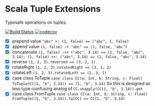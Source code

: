 # Scala Tuple Extensions

Typesafe operations on tuples.

[![Build Status](https://cloud.drone.io/api/badges/andyglow/scala-tuples/status.svg)](https://cloud.drone.io/andyglow/scala-tuples)
[![codecov](https://codecov.io/gh/andyglow/scala-tuples/branch/master/graph/badge.svg)](https://codecov.io/gh/andyglow/scala-tuples)

- [x] prepend value `"abc" +: (1, false) == ("abc", 1, false)`
- [x] append value `(1, false) :+ "abc" == (1, false, "abc")`
- [x] concatenate `(1, false) :++ ("abc", 3.14) == (1, false, "abc", 3.14); (1, false) ++: ("abc", 3.14) == (1, false, "abc", 3.14)`
- [x] reverse `(1, 2, 3).reversed == (3, 2, 1)`
- [x] rotateRight `(1, 2, 3).rotatedRight == (3, 1, 2)`
- [x] rotateLeft `(1, 2, 3).rotatedLeft == (2, 3, 1)`
- [x] case class ToTuple 
      ```
      case class CC(a: Int, b: String, c: Float)
      ToTuple(CC(1, "b", 3.14)) == (1, "b", 3.14)
      ```
      So this is designed as less type-confusing analog of `CC.unapply(CC(1, "b", 3.14)).get`
- [x] case class FromTuple 
      ```
      case class CC(a: Int, b: String, c: Float)
      FromTuple((1, "b", 3.14)).to[CC] == CC(1, "b", 3.14)
      ```